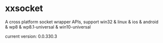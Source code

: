 # xxsocket
A cross platform socket wrapper APIs, support win32  &amp; linux  &amp; ios &amp; android &amp; wp8 &amp; wp8.1-universal &amp; win10-universal

current version: 0.0.330.3

